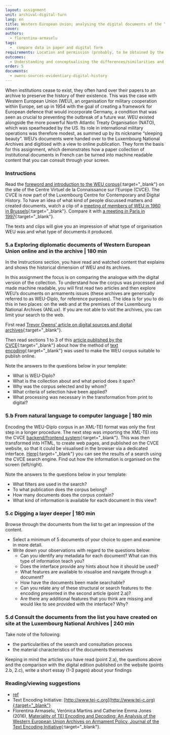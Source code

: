 ```yaml
---
layout: assignment
unit: archival-digital-turn
lang: en
title: Western European Union; analysing the digital documents of the “sleeping beauty”    
cover:
authors: 
  - florentina-armaselu
tags:
  -  compare data in paper and digital form
requirements: Location and permission (probably, to be obtained by the lecturer beforehand) allowing the students to visit ANLUX and to consult the collection, Internet access to the digital edition and the related materials.
outcomes:
  - Understanding and conceptualising the differences/similarities and the factors at play in the transformation process from print to digital historical sources
order: 5
documents:
  - owens-sources-evidentiary-digital-history
---
```


When institutions cease to exist, they often hand over their papers to an archive to preserve the history of their existence. This was the case with Western European Union (WEU), an organisation for military cooperation within Europe, set up in 1954 with the goal of creating a framework for European defence that would incorporate Germany, a condition that was seen as crucial to preventing the outbreak of a future war. WEU existed alongside the more powerful North Atlantic Treaty Organisation (NATO), which was spearheaded by the US. Its role in international military operations was therefore modest, as summed up by its nickname “sleeping beauty”. WEU’s documents were handed over to the Luxembourg National Archives and digitised with a view to online publication. They form the basis for this assignment, which demonstrates how a paper collection of institutional documents in French can be turned into machine readable content that you can consult through your screen.   

<!-- more -->

<!-- briefing-student -->

### Instructions
<!-- section-contents -->

Read the [foreword and introduction to the WEU corpus](https://www.cvce.eu/en/recherche/unit-content/-/unit/72d9869d-ff72-493e-a0e3-bedb3e671faa/fe555bab-5322-410b-98e5-96469d1a7de0){:target="_blank"} on the site of the Centre Virtuel de la Connaissance sur l’Europe (CVCE). The CVCE is now part of the Luxembourg Centre for Contemporary and Digital History. To have an idea of what kind of people discussed matters and created documents, watch a clip of a [meeting of members of WEU in 1960 in Brussels](http://ec.europa.eu/avservices/play.cfm?ref=I001677&lg=MUE&sublg=none&autoplay=false){:target="_blank"}. Compare it with [a meeting in Paris in 1997](https://www.youtube.com/watch?v=iFjISWWzZUY){:target="_blank"}.

The texts and clips will give you an impression of what type of organisation WEU was and what type of documents it produced.

<!-- section -->

### 5.a Exploring diplomatic documents of Western European Union online and in the archive | 180 min
<!-- section-contents -->

In the Instructions section, you have read and watched content that explains and shows the historical dimension of WEU and its archives.

In this assignment the focus is on comparing the analogue with the digital version of the collection. To understand how the corpus was processed and made machine readable, you will first read two articles and then explore WEU’s documents on armaments issues (these archives are generically referred to as WEU-Diplo, for reference purposes). The idea is for you to do this in two places: on the web and at the premises of the Luxembourg National Archives (ANLux). If you are not able to visit the archives, you can limit your search to the web. 

First read [Trevor Owens’ article on digital sources and digital archives](http://www.trevorowens.org/2015/12/digital-sources-digital-archives-the-evidentiary-basis-of-digital-history-draft/){:target="_blank"}.

Then read sections 1 to 3 of this [article published by the CVCE](https://journals.openedition.org/jtei/1463#tocto2n1){:target="_blank"} about how the method of [text encoding](http://www.tei-c.org){:target="_blank"} was used to make the WEU corpus suitable to publish online.   

Note the answers to the questions below in your template:
- What is WEU-Diplo?
- What is the collection about and what period does it span?
- Why was the corpus selected and by whom?
- What criteria of selection have been applied?
- What processing was necessary in the transformation from print to digital?

<!-- section -->

### 5.b From natural language to computer language | 180 min
<!-- section-contents -->

Encoding the WEU-Diplo corpus in an XML-TEI format was only the first step in a longer procedure. The next step was importing the XML-TEI into the CVCE [backend/frontend system](https://www.youtube.com/watch?v=LzL4I4Pt7GU){:target="_blank"}. This was then transformed into HTML, to create web pages, and published on the CVCE website, so that it could be visualised in the browser via a dedicated interface. [Here](https://www.cvce.eu/en/search?q=*&format=tei%2Bxml&publication=e7c423ed-a376-4a57-a415-f8519344e558){:target="_blank"} you can see the results of a search using the CVCE search engine. Find out how the information is organised on the screen (left/right).

Note the answers to the questions below in your template:
- What filters are used in the search?
- To what publication does the corpus belong?
- How many documents does the corpus contain?
- What kind of information is available for each document in this view?

<!-- section -->

### 5.c Digging a layer deeper | 180 min
<!-- section-contents -->

Browse through the documents from the list to get an impression of the content.
- Select a minimum of 5 documents of your choice to open and examine in more detail.
- Write down your observations with regard to the questions below:
  - Can you identify any metadata for each document? What can this type of information teach you?
  - Does the interface provide any hints about how it should be used?
  - What features are available to visualise and navigate through a document?
  - How have the documents been made searchable?
  - Can you relate any of these structural or search features to the encoding presented in the second article (point 2.a)?
  - Are there any additional features that you think are missing and would like to see provided with the interface? Why?

<!-- section -->

### 5.d Consult the documents from the list you have created on site at the Luxembourg National Archives | 240 min
<!-- section-contents -->

Take note of the following:
- the particularities of the search and consultation process
- the material characteristics of the documents themselves

Keeping in mind the articles you have read (point 2.a), the questions above and the comparison with the digital edition published on the website (points 2.b, 2.c), write a short essay (1-3 pages) about your findings

<!-- section -->

### Reading/viewing suggestions
<!-- section-contents -->

- [ref](owens-sources-evidentiary-digital-history)
- Text Encoding Initiative: [http://www.tei-c.org](http://www.tei-c.org){:target="_blank"}
- Florentina Armaselu, Verónica Martins and Catherine Emma Jones (2016), [Materiality of TEI Encoding and Decoding: An Analysis of the Western European Union Archives on Armament Policy, Journal of the Text Encoding Initiative](https://journals.openedition.org/jtei/1463#tocto2n1){:target="_blank"}. 


<!-- briefing-teacher -->

